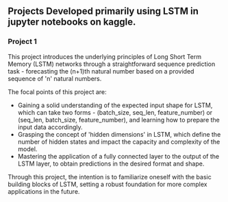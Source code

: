 ## Projects Developed primarily using LSTM in jupyter notebooks on kaggle.

**<h3>Project 1</h3>** This project introduces the underlying principles of Long Short Term Memory (LSTM) networks through a straightforward sequence prediction task - forecasting the (n+1)th natural number based on a provided sequence of 'n' natural numbers.

The focal points of this project are:

* Gaining a solid understanding of the expected input shape for LSTM, which can take two forms - (batch_size, seq_len, feature_number) or (seq_len, batch_size, feature_number), and learning how to prepare the input data accordingly.
* Grasping the concept of 'hidden dimensions' in LSTM, which define the number of hidden states and impact the capacity and complexity of the model.
* Mastering the application of a fully connected layer to the output of the LSTM layer, to obtain predictions in the desired format and shape.

Through this project, the intention is to familiarize oneself with the basic building blocks of LSTM, setting a robust foundation for more complex applications in the future.
